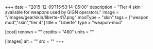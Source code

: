 +++
date = "2015-12-09T15:53:14-05:00"
description = "Tier 4 skin available for weapons used by GIGN operators."
image = "/images/gear/skin/liberte-417.png"
modType = "skin"
tags = ["weapon mod","skin","tier 4"]
title = "Liberte"
type = "weapon-mod"

[cost]
  renown = ""
  credits = "480"
  units = ""

[images]
  alt = ""
  src = ""
+++
